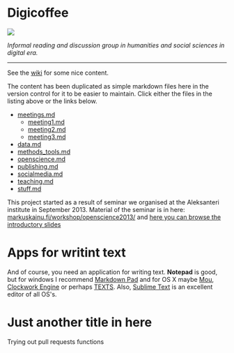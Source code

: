 # Digicoffee

![](http://fc06.deviantart.net/fs70/f/2013/153/2/6/digi_coffee_by_theanimalfan90-d67mr4o.png)

*Informal reading and discussion group in humanities and social sciences in digital era.*

*****

See the [wiki](https://github.com/digieast/digicoffee/wiki) for some nice content.

The content has been duplicated as simple markdown files here in the version control for it to be easier to maintain. Click either the files in the listing above or the links below.

- [meetings.md](meetings.md)
    - [meeting1.md](meeting1.md)
    - [meeting2.md](meeting2.md)
    - [meeting3.md](meeting3.md)
- [data.md](data.md)
- [methods_tools.md](methods_tools.md)
- [openscience.md](openscience.md)
- [publishing.md](publishing.md)
- [socialmedia.md](socialmedia.md)
- [teaching.md](teaching.md)
- [stuff.md](stuff.md)

This project started as a result of seminar we organised at the Aleksanteri institute in September 2013. Material of the seminar is in here: [markuskainu.fi/workshop/openscience2013/](http://markuskainu.fi/workshop/openscience2013/) and [here you can browse the introductory slides](http://markuskainu.fi/workshop/openscience2013/openscience2013_slides.html#/)

# Apps for writint **text**

And of course, you need an application for writing text. **Notepad** is good, but for windows I recommend [Markdown Pad](http://markdownpad.com/) and for OS X maybe [Mou](http://mouapp.com/), [Clockwork Engine](http://clockworkengine.com/lightpaper-mac/) or perhaps [TEXTS](http://www.texts.io/). Also, [Sublime Text](http://www.sublimetext.com/) is an excellent editor of all OS's.

# Just another title in here

Trying out pull requests functions
